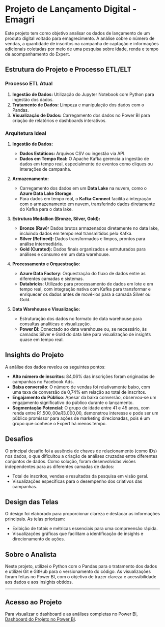 # Projeto de Lançamento Digital - Emagri

Este projeto tem como objetivo analisar os dados de lançamento de um produto digital voltado para emagrecimento. A análise cobre o número de vendas, a quantidade de inscritos na campanha de captação e informações adicionais coletadas por meio de uma pesquisa sobre idade, renda e tempo de acompanhamento do Expert.

## Estrutura do Projeto e Processo ETL/ELT

### Processo ETL Atual
1. **Ingestão de Dados:** Utilização do Jupyter Notebook com Python para ingestão dos dados.
2. **Tratamento de Dados:** Limpeza e manipulação dos dados com o Pandas.
3. **Visualização de Dados:** Carregamento dos dados no Power BI para criação de relatórios e dashboards interativos.

### Arquitetura Ideal
1. **Ingestão de Dados:**
   - **Dados Estáticos:** Arquivos CSV ou ingestão via API.
   - **Dados em Tempo Real:** O Apache Kafka gerencia a ingestão de dados em tempo real, especialmente de eventos como cliques ou interações de campanha.
  
2. **Armazenamento:**
   - Carregamento dos dados em um **Data Lake** na nuvem, como o **Azure Data Lake Storage**.
   - Para dados em tempo real, o **Kafka Connect** facilita a integração com o armazenamento em nuvem, transferindo dados diretamente do Kafka para o data lake.

3. **Estrutura Medallion (Bronze, Silver, Gold):**
   - **Bronze (Raw):** Dados brutos armazenados diretamente no data lake, incluindo dados em tempo real transmitidos pelo Kafka.
   - **Silver (Refined):** Dados transformados e limpos, prontos para análise intermediária.
   - **Gold (Curated):** Dados finais organizados e estruturados para análises e consumo em um data warehouse.

4. **Processamento e Orquestração:**
   - **Azure Data Factory**: Orquestração do fluxo de dados entre as diferentes camadas e sistemas.
   - **Databricks**: Utilizado para processamento de dados em lote e em tempo real, com integração nativa com Kafka para transformar e enriquecer os dados antes de movê-los para a camada Silver ou Gold.

5. **Data Warehouse e Visualização:**
   - Estruturação dos dados no formato de data warehouse para consultas analíticas e visualização.
   - **Power BI**: Conectado ao data warehouse ou, se necessário, às camadas Silver e Gold do data lake para visualização de insights quase em tempo real.

## Insights do Projeto

A análise dos dados revelou os seguintes pontos:
- **Alto número de inscritos**: 84,06% das inscrições foram originadas de campanhas no Facebook Ads.
- **Baixa conversão**: O número de vendas foi relativamente baixo, com uma taxa de conversão de 0,74% em relação ao total de inscritos.
- **Engajamento do Público**: Apesar da baixa conversão, observou-se um engajamento significativo do público durante o lançamento.
- **Segmentação Potencial**: O grupo de idade entre 41 e 45 anos, com renda entre R$1.500,00 e R$3.000,00, demonstrou interesse e pode ser um público promissor para ações de marketing direcionadas, pois é um grupo que conhece o Expert há menos tempo.

## Desafios

O principal desafio foi a ausência de chaves de relacionamento (como IDs) nos dados, o que dificultou a criação de análises cruzadas entre diferentes conjuntos de dados. Como solução, foram desenvolvidas visões independentes para as diferentes camadas de dados:
- Total de inscritos, vendas e resultados da pesquisa em visão geral.
- Visualizações específicas para o desempenho dos criativos das campanhas.

## Design das Telas

O design foi elaborado para proporcionar clareza e destacar as informações principais. As telas priorizam:
- Exibição de totais e métricas essenciais para uma compreensão rápida.
- Visualizações gráficas que facilitam a identificação de insights e direcionamento de ações.

## Sobre o Analista

Neste projeto, utilizei o Python com o Pandas para o tratamento dos dados e utilizei Git e GitHub para o versionamento do código. As visualizações foram feitas no Power BI, com o objetivo de trazer clareza e acessibilidade aos dados e aos insights obtidos.

---

## Acesso ao Projeto

Para visualizar o dashboard e as análises completas no Power BI, [Dashboard do Projeto no Power BI](https://app.powerbi.com/view?r=eyJrIjoiMDM2MTc1NWUtOWFiNC00NDk5LTkwNWMtNTVlMzZiMzMwZmVhIiwidCI6IjEzYjY2NjJlLWYyYjMtNDk3Ny1iNGNlLWEyZmIzMWU5ZjhiZCJ9).
